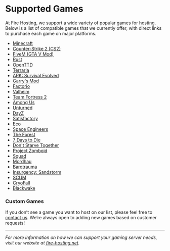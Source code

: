 # Supported Games

At Fire Hosting, we support a wide variety of popular games for hosting. Below is a list of compatible games that we currently offer, with direct links to purchase each game on major platforms.

- [Minecraft](https://www.minecraft.net)  
- [Counter-Strike 2 (CS2)](https://store.steampowered.com/app/730/CounterStrike_Global_Offensive/)  
- [FiveM (GTA V Mod)](https://store.steampowered.com/app/271590/Grand_Theft_Auto_V/)  
- [Rust](https://store.steampowered.com/app/252490/Rust/)  
- [OpenTTD](https://www.openttd.org/download-openttd)  
- [Terraria](https://store.steampowered.com/app/105600/Terraria/)  
- [ARK: Survival Evolved](https://store.steampowered.com/app/346110/ARK_Survival_Evolved/)  
- [Garry's Mod](https://store.steampowered.com/app/4000/Garrys_Mod/)  
- [Factorio](https://store.steampowered.com/app/427520/Factorio/)  
- [Valheim](https://store.steampowered.com/app/892970/Valheim/)  
- [Team Fortress 2](https://store.steampowered.com/app/440/Team_Fortress_2/)  
- [Among Us](https://store.steampowered.com/app/945360/Among_Us/)  
- [Unturned](https://store.steampowered.com/app/304930/Unturned/)  
- [DayZ](https://store.steampowered.com/app/221100/DayZ/)  
- [Satisfactory](https://store.steampowered.com/app/526870/Satisfactory/)  
- [Eco](https://store.steampowered.com/app/382310/Eco/)  
- [Space Engineers](https://store.steampowered.com/app/244850/Space_Engineers/)  
- [The Forest](https://store.steampowered.com/app/242760/The_Forest/)  
- [7 Days to Die](https://store.steampowered.com/app/251570/7_Days_to_Die/)  
- [Don't Starve Together](https://store.steampowered.com/app/322330/Dont_Starve_Together/)  
- [Project Zomboid](https://store.steampowered.com/app/108600/Project_Zomboid/)  
- [Squad](https://store.steampowered.com/app/393380/Squad/)  
- [Mordhau](https://store.steampowered.com/app/629760/MORDHAU/)  
- [Barotrauma](https://store.steampowered.com/app/602960/Barotrauma/)  
- [Insurgency: Sandstorm](https://store.steampowered.com/app/581320/Insurgency_Sandstorm/)  
- [SCUM](https://store.steampowered.com/app/513710/SCUM/)  
- [CryoFall](https://store.steampowered.com/app/829590/CryoFall/)  
- [Blackwake](https://store.steampowered.com/app/420290/Blackwake/)  

### Custom Games

If you don’t see a game you want to host on our list, please feel free to [contact us](https://fire-hosting.net/contact). We’re always open to adding new games based on customer requests!

---

*For more information on how we can support your gaming server needs, visit our website at [fire-hosting.net](https://fire-hosting.net).*
